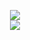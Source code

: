 <div align="center">

  ![](https://github-readme-stats.vercel.app/api?username=L4Ph&theme=solarized-light&hide_border=false&include_all_commits=true&count_private=true)<br/>
  ![](https://github-readme-stats.vercel.app/api/top-langs/?username=L4Ph&theme=solarized-light&hide_border=false&include_all_commits=true&count_private=true&layout=compact)

</div>

